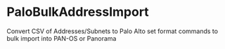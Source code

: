 # PaloBulkAddressImport
Convert CSV of Addresses/Subnets to Palo Alto set format commands to bulk import into PAN-OS or Panorama
